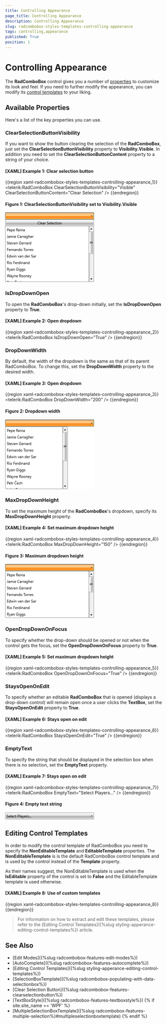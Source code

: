 ```yaml
---
title: Controlling Appearance
page_title: Controlling Appearance
description: Controlling Appearance
slug: radcombobox-styles-templates-controlling-appearance
tags: controlling,appearance
published: True
position: 1
---
```


# Controlling Appearance

The __RadComboBox__ control gives you a number of [properties](#available-properties) to customize its look and feel. If you need to further modify the appearance, you can modify its [control templates](#editing-control-templates) to your liking.

## Available Properties

Here's a list of the key properties you can use.

### ClearSelectionButtonVisibility

If you want to show the button clearing the selection of the __RadComboBox__, just set the __ClearSelectionButtonVisibility__ property to __Visibility.Visible__. In addition you need to set the **ClearSelectionButtonContent** property to a string of your choice.

#### __[XAML] Example 1: Clear selection button__

{{region xaml-radcombobox-styles-templates-controlling-appearance_1}}
	<telerik:RadComboBox ClearSelectionButtonVisibility="Visible" ClearSelectionButtonContent="Clear Selection" />
{{endregion}}

#### __Figure 1: ClearSelectionButtonVisibility set to Visibility.Visible__

![ClearSelectionButtonVisibility set to Visibility.Visible](images/clear-selection-button.png)

### IsDropDownOpen

To open the __RadComboBox__'s drop-down initially, set the __IsDropDownOpen__ property to __True__.

#### __[XAML] Example 2: Open dropdown__

{{region xaml-radcombobox-styles-templates-controlling-appearance_2}}
	<telerik:RadComboBox IsDropDownOpen="True" />
{{endregion}}

### DropDownWidth

By default, the width of the dropdown is the same as that of its parent RadComboBox. To change this, set the **DropDownWidth** property to the desired width.

#### __[XAML] Example 3: Open dropdown__

{{region xaml-radcombobox-styles-templates-controlling-appearance_3}}
	<telerik:RadComboBox DropDownWidth="200" />
{{endregion}}

#### __Figure 2: Dropdown width__

![Dropdown width](images/dropdownwidth.png)

### MaxDropDownHeight

To set the maximum height of the __RadComboBox__'s dropdown, specify its __MaxDropDownHeight__ property.

#### __[XAML] Example 4: Set maximum dropdown height__

{{region xaml-radcombobox-styles-templates-controlling-appearance_4}}
	<telerik:RadComboBox MaxDropDownHeight="150" />
{{endregion}}

#### __Figure 3: Maximum dropdown height__

![Maximum dropdown height](images/maxdropdownheight.png)

### OpenDropDownOnFocus

To specify whether the drop-down should be opened or not when the control gets the focus, set the __OpenDropDownOnFocus__ property to __True__.

#### __[XAML] Example 5: Set maximum dropdown height__

{{region xaml-radcombobox-styles-templates-controlling-appearance_5}}
	<telerik:RadComboBox OpenDropDownOnFocus="True" />
{{endregion}}

### StaysOpenOnEdit

To specify whether an editable __RadComboBox__ that is opened (displays a drop-down control) will remain open once a user clicks the __TextBox__, set the __StaysOpenOnEdit__ property to __True__.

#### __[XAML] Example 6: Stays open on edit__

{{region xaml-radcombobox-styles-templates-controlling-appearance_6}}
	<telerik:RadComboBox StaysOpenOnEdit="True" />
{{endregion}}

### EmptyText

To specify the string that should be displayed in the selection box when there is no selection, set the **EmptyText** property.

#### __[XAML] Example 7: Stays open on edit__

{{region xaml-radcombobox-styles-templates-controlling-appearance_7}}
	<telerik:RadComboBox EmptyText="Select Players..." />
{{endregion}}

#### __Figure 4: Empty text string__

![Empty text string](images/empty-text.png)

## Editing Control Templates

In order to modify the control template of RadComboBox you need to specify the **NonEditableTemplate** and **EditableTemplate** properties. The **NonEditableTemplate** is is the default  RadComboBox control template and is used by the control instead of the **Template** property.

As their names suggest, the NonEditableTemplate is used when the **IsEditable** property of the control is set to **False** and the EditableTemplate template is used otherwise.

#### __[XAML] Example 8: Use of custom templates__

{{region xaml-radcombobox-styles-templates-controlling-appearance_8}}
	<Style TargetType="telerik:RadComboBox">
		<Setter Property="EditableTemplate" Value="{StaticResource CustomEditableTemplate}" />
		<Setter Property="NonEditableTemplate" Value="{StaticResource CustomNonEditableTemplate}" />
	</Style>
{{endregion}}

>For information on how to extract and edit these templates, please refer to the [Editing Control Templates]({%slug styling-apperance-editing-control-templates%}) article.

## See Also

* [Edit Modes]({%slug radcombobox-features-edit-modes%})
* [AutoComplete]({%slug radcombobox-features-autocomplete%})
* [Editing Control Templates]({%slug styling-apperance-editing-control-templates%})
* [SelectionBoxTemplate]({%slug radcombobox-populating-with-data-selectionbox%})
* [Clear Selection Button]({%slug radcombobox-features-clearselectionbutton%})
* [TextBoxStyle]({%slug radcombobox-features-textboxstyle%})
{% if site.site_name == 'WPF' %}
* [MultipleSelectionBoxTemplate]({%slug radcombobox-features-multiple-selection%}#multipleselectionboxtemplate)
{% endif %}
